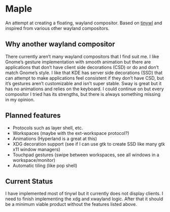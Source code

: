 # Maple

An attempt at creating a floating, wayland compositor. Based on [tinywl](https://gitlab.freedesktop.org/wlroots/wlroots/-/blob/master/tinywl/tinywl.c) and inspired from various other wayland compositors.


## Why another wayland compositor

There currently aren’t many wayland compositors that I find suit me.
I like Gnome’s gesture implementation with smooth animation but there are applications that don’t have client side decorations (CSD) or do and don’t match Gnome’s style.
I like that KDE has server side decorations (SSD) that can attempt to make applications feel consistent if they don’t have CSD, but it’s gestures aren’t customizable and isn’t super stable.
Sway is great but it has no animations and relies on the keyboard. I could continue on but every compositor I tried has its strengths, but there is always something missing in my opinion.


## Planned features

* Protocols such as layer shell, etc.
* Workspaces (maybe with the ext-workspace protocol?)
* Animations (Hyperland is a great at this)
* XDG decoration support (see if I can use gtk to create SSD like many gtk x11 window managers)
* Touchpad gestures (swipe between workspaces, see all windows in a workspace/monitor)
* Automatic tiling (like pop shell)

## Current Status

I have implemented most of tinywl but it currently does not display clients. I need to finish implementing the xdg and xwayland logic.
After that it should be a minimum viable product without the features listed above.
